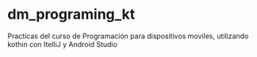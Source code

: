 # dm_programing_kt
Practicas del curso de Programación para dispositivos moviles, utilizando kothin con ItelliJ y Android Studio
